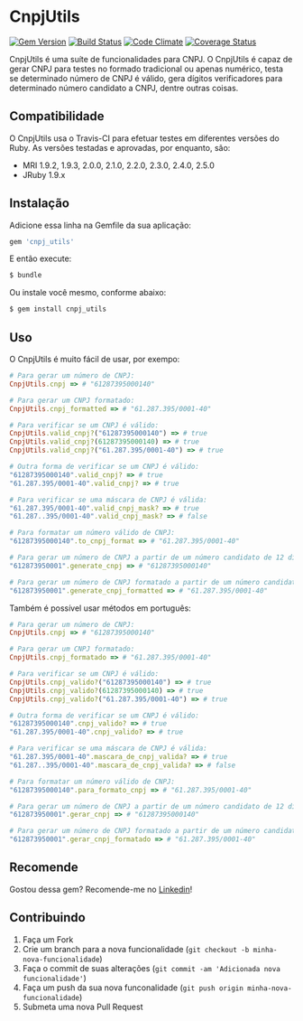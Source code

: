# CnpjUtils
[![Gem Version](https://badge.fury.io/rb/cnpj_utils.png)](http://badge.fury.io/rb/cnpj_utils)
[![Build Status](https://travis-ci.org/jacksonpires/cnpj_utils.svg?branch=master)](https://travis-ci.org/jacksonpires/cnpj_utils)
[![Code Climate](https://codeclimate.com/github/jacksonpires/cnpj_utils.png)](https://codeclimate.com/github/jacksonpires/cnpj_utils)
[![Coverage Status](https://coveralls.io/repos/jacksonpires/cnpj_utils/badge.png)](https://coveralls.io/r/jacksonpires/cnpj_utils)

CnpjUtils é uma suíte de funcionalidades para CNPJ.
O CnpjUtils é capaz de gerar CNPJ para testes no formado tradicional ou apenas numérico, testa se determinado número de CNPJ é válido, gera dígitos verificadores para determinado número candidato a CNPJ, dentre outras coisas.

## Compatibilidade

O CnpjUtils usa o Travis-CI para efetuar testes em diferentes versões do Ruby. As versões testadas e aprovadas, por enquanto, são:

* MRI 1.9.2, 1.9.3, 2.0.0, 2.1.0, 2.2.0, 2.3.0, 2.4.0, 2.5.0
* JRuby 1.9.x

## Instalação

Adicione essa linha na Gemfile da sua aplicação:

```ruby
gem 'cnpj_utils'
```

E então execute:

```ruby
$ bundle
```

Ou instale você mesmo, conforme abaixo:

```ruby
$ gem install cnpj_utils
```

## Uso

O CnpjUtils é muito fácil de usar, por exempo:

```ruby
# Para gerar um número de CNPJ:
CnpjUtils.cnpj => # "61287395000140"

# Para gerar um CNPJ formatado:
CnpjUtils.cnpj_formatted => # "61.287.395/0001-40"

# Para verificar se um CNPJ é válido:
CnpjUtils.valid_cnpj?("61287395000140") => # true
CnpjUtils.valid_cnpj?(61287395000140) => # true
CnpjUtils.valid_cnpj?("61.287.395/0001-40") => # true

# Outra forma de verificar se um CNPJ é válido:
"61287395000140".valid_cnpj? => # true
"61.287.395/0001-40".valid_cnpj? => # true

# Para verificar se uma máscara de CNPJ é válida:
"61.287.395/0001-40".valid_cnpj_mask? => # true
"61.287..395/0001-40".valid_cnpj_mask? => # false

# Para formatar um número válido de CNPJ:
"61287395000140".to_cnpj_format => # "61.287.395/0001-40"

# Para gerar um número de CNPJ a partir de um número candidato de 12 dígitos:
"612873950001".generate_cnpj => # "61287395000140"

# Para gerar um número de CNPJ formatado a partir de um número candidato de 12 dígitos:
"612873950001".generate_cnpj_formatted => # "61.287.395/0001-40"
```

Também é possível usar métodos em português:

```ruby
# Para gerar um número de CNPJ:
CnpjUtils.cnpj => # "61287395000140"

# Para gerar um CNPJ formatado:
CnpjUtils.cnpj_formatado => # "61.287.395/0001-40"

# Para verificar se um CNPJ é válido:
CnpjUtils.cnpj_valido?("61287395000140") => # true
CnpjUtils.cnpj_valido?(61287395000140) => # true
CnpjUtils.cnpj_valido?("61.287.395/0001-40") => # true

# Outra forma de verificar se um CNPJ é válido:
"61287395000140".cnpj_valido? => # true
"61.287.395/0001-40".cnpj_valido? => # true

# Para verificar se uma máscara de CNPJ é válida:
"61.287.395/0001-40".mascara_de_cnpj_valida? => # true
"61.287..395/0001-40".mascara_de_cnpj_valida? => # false

# Para formatar um número válido de CNPJ:
"61287395000140".para_formato_cnpj => # "61.287.395/0001-40"

# Para gerar um número de CNPJ a partir de um número candidato de 12 dígitos:
"612873950001".gerar_cnpj => # "61287395000140"

# Para gerar um número de CNPJ formatado a partir de um número candidato de 12 dígitos:
"612873950001".gerar_cnpj_formatado => # "61.287.395/0001-40"
```

## Recomende

Gostou dessa gem? Recomende-me no [Linkedin](https://www.linkedin.com/in/jackson-pires-a0832b14)!

## Contribuindo

1. Faça um Fork
2. Crie um branch para a nova funcionalidade (`git checkout -b minha-nova-funcionalidade`)
3. Faça o commit de suas alterações  (`git commit -am 'Adicionada nova funcionalidade'`)
4. Faça um push da sua nova funconalidade (`git push origin minha-nova-funcionalidade`)
5. Submeta uma nova Pull Request

